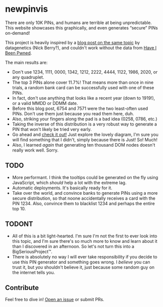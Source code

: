 # newpinvis

There are only 10K PINs, and humans are terrible at being unpredictable. This website showcases this graphically, and even generates “secure” PINs on-demand!

This project is heavily inspired by a [blog post on the same topic](http://datagenetics.com/blog/september32012/index.html) by datagenetics (Nick Berry?), and couldn't work without the data from [Have I Been Pwned](https://haveibeenpwned.com/Passwords).

The main results are:
- Don't use 1234, 1111, 0000, 1342, 1212, 2222, 4444, 1122, 1986, 2020, or any quadruplet.
- The top 3 PINs alone cover 11.7%! That means more than once in nine trials, a random bank card can be successfully used with one of these PINs.
- In fact, don't use anything that looks like a recent year (down to 1919!), or a valid MMDD or DDMM date.
- Before this blog post, 6754 and 7571 were the two least-often used PINs. Don't use them just because you read them here, duh.
- Also, striking your fingers along the pad is a bad idea (0258, 0786, etc.)
- Taking the inverse of this distribution is a very robust way to generate a PIN that won't likely be tried very early.
- Go ahead and [check it out!](https://benwiederhake.github.io/newpinvis/) Just explore the lovely diagram, I'm sure you will find something that I didn't, simply because there is Just! So! Much!
- Also, I learned *again* that generating ten thousand DOM nodes doesn't really work well. Sorry.

## TODO

* More performant. I think the tooltips could be generated on the fly using JavaScript, which *should* help a lot with the extreme lag.
* Automatic deployments. It's basically ready for it.
* Take over the world, and convince banks to generate PINs using a more secure distribution, so that noone accidentally receives a card with the PIN 1234. Also, convince them to blacklist 1234 and perhaps the entire top 10.

## TODONT

* All of this is a bit light-hearted. I'm sure I'm not the first to ever look into this topic, and I'm sure there's so much more to know and learn about it than I discovered in an afternoon. So let's not turn this into a BigSeriousProject™.
* There is absolutely no way I will ever take responsibility if you decide to use this PIN generator and something goes wrong. I *believe* you can trust it, but *you* shouldn't believe it, just because some random guy on the internet tells you.

## Contribute

Feel free to dive in! [Open an issue](https://github.com/BenWiederhake/newpinvis/issues/new) or submit PRs.
